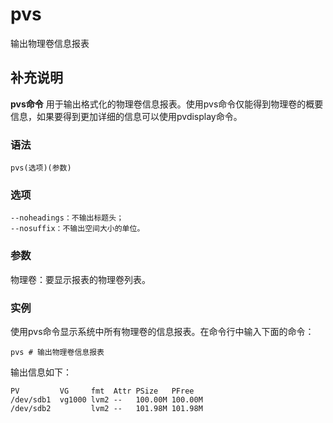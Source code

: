 pvs
===

输出物理卷信息报表

## 补充说明

**pvs命令** 用于输出格式化的物理卷信息报表。使用pvs命令仅能得到物理卷的概要信息，如果要得到更加详细的信息可以使用pvdisplay命令。

###  语法

```
pvs(选项)(参数)
```

###  选项

```
--noheadings：不输出标题头；
--nosuffix：不输出空间大小的单位。
```

###  参数

物理卷：要显示报表的物理卷列表。

###  实例

使用pvs命令显示系统中所有物理卷的信息报表。在命令行中输入下面的命令：

```
pvs # 输出物理卷信息报表 
```

输出信息如下：

```
PV         VG     fmt  Attr PSize   PFree  
/dev/sdb1  vg1000 lvm2 --   100.00M 100.00M  
/dev/sdb2         lvm2 --   101.98M 101.98M
```


<!-- Linux命令行搜索引擎：https://jaywcjlove.github.io/linux-command/ -->
